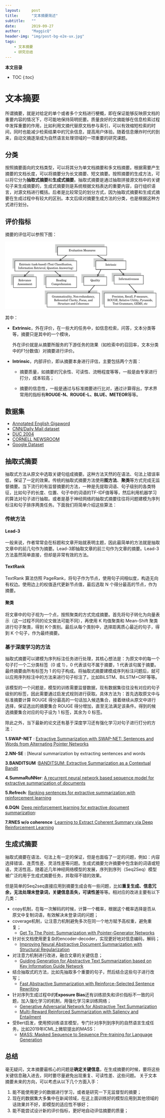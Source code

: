 ```yaml
---
layout:     post
title:      "文本摘要简述"
subtitle:   ""
date:       2019-09-27
author:     "MaggicQ"
header-img: "img/post-bg-e2e-ux.jpg"
tags:
    - 文本摘要
    - 研究总结
---
```


**本文目录**
* TOC
{:toc}


# 文本摘要

所谓摘要，就是对给定的单个或者多个文档进行梗概，即在保证能够反映原文档的重要内容的情况下，尽可能地保持简明扼要。质量良好的文摘能够在信息检索过程中发挥重要的作用，比如利用文摘代替原文档参与索引，可以有效缩短检索的时间，同时也能减少检索结果中的冗余信息，提高用户体验。随着信息爆炸时代的到来，自动文摘逐渐成为自然语言处理领域的一项重要的研究课题。



## 分类

按照摘要面向的文档类型，可以将其分为单文档摘要和多文档摘要。根据需要产生摘要的文档长度，可以将摘要分为长文摘要、短文摘要。按照摘要的生成方法，可以将它分为**抽取式摘要**和**生成式摘要**。抽取式摘要是通过抽取拼接源文档中的关键句子来生成摘要的，生成式摘要则是系统根据文档表达的重要内容，自行组织语言，对源文档进行概括。后者是比较常见的划分方式，因为抽取式摘要和生成式摘要在生成过程中有较大的区别。本文后续对摘要生成方法的分类，也是根据这种方式进行划分。



## 评价指标

摘要的评估可以参照下图：

![1568968150462](/img/blog_imgs/1568968150462.png)

其中：

* **Extrinsic**，外在评价，在一些大的任务中，如信息检索，问答，文本分类等等，摘要只是其中的一个模块，

  外在评价就是从摘要所服务的下游任务的效果（如检索中的召回率，文本分类中的F1分数值）对摘要进行评价。

* **Intrinsic**，内部评价，即从摘要本身进行评估，主要包括两个方面：

  * 摘要质量，如摘要的冗余性、可读性、流畅程度等等，一般是由专家进行打分，成本较高；

  * 摘要的信息性，一般是通过与标准摘要进行比对，通过计算得出，学术界常用的指标有**ROUGE-N、ROUGE-L、BLUE、METEOR**等等。




## 数据集

- [Annotated English Gigaword](https://catalog.ldc.upenn.edu/LDC2012T21)
- [CNN/Daily Mail dataset](https://cs.nyu.edu/~kcho/DMQA/)
- [DUC 2004](http://www.cis.upenn.edu/~nlp/corpora/sumrepo.html)
- [CORNELL NEWSROOM](https://summari.es/)
- [Google Dataset](https://github.com/google-research-datasets/sentence-compression)



## 抽取式摘要

抽取式方法从原文中选取关键句组成摘要。这种方法天然的在语法、句法上错误率低，保证了一定的效果。传统的抽取式摘要方法使用**图方法**、**聚类**等方式完成无监督摘要。当下流行的有监督摘要的方法，一种是先提取词语、句子级别的各类特征，比如句子的长度、位置、句子中的词语的TF-IDF值等等，然后利用机器学习的算法对句子进行抽取。或者是基于神经网络的抽取式摘要往往将问题建模为序列标注和句子排序两类任务。下面我们将简单介绍这些算法：

### 传统方法

#### Lead-3

一般来说，作者常常会在标题和文章开始就表明主题，因此最简单的方法就是抽取文章中的前几句作为摘要。Lead-3即抽取文章的前三句作为文章的摘要。Lead-3 方法虽然简单直接，但却是非常有效的方法。

#### TextRank

TextRank 算法仿照 PageRank，将句子作为节点，使用句子间相似度，构造无向有权边。使用边上的权值迭代更新节点值，最后选取 N 个得分最高的节点，作为摘要。

#### 聚类

将文章中的句子视为一个点，按照聚类的方式完成摘要。首先将句子转化为向量表示（这一过程不同的论文做法可能不同），再使用 K 均值聚类和 Mean-Shift 聚类进行句子聚类，得到 K个类别。最后从每个类别中，选择距离质心最近的句子，得到 K 个句子，作为最终摘要。



### 基于深度学习的方法

抽取式摘要可以建模为序列标注任务进行处理，其核心想法是：为原文中的每一个句子打一个二分类标签（0 或 1），0 代表该句不属于摘要，1 代表该句属于摘要。最终摘要由所有标签为 1 的句子构成。将抽取式摘要建模成序列标注问题后，就可以应用序列标注中的方法来进行句子标注了。比如BiLSTM、BiLSTM+CRF等等。

该模型的一个问题是，模型的训练需要监督数据，现有数据集往往没有对应的句子级别的标签，因此需要通过启发式规则进行获取。具体方法为：首先选取原文中与标准摘要计算 ROUGE 得分最高的一句话加入候选集合，接着继续从原文中进行选择，保证选出的摘要集合 ROUGE 得分增加，直至无法满足该条件。得到的候选摘要集合对应的句子设为 1 标签，其余为 0 标签。



除此之外，当下最新的论文还有基于深度学习还有强化学习对句子进行打分的方法：

**1.SWAP-NET** : [Extractive Summarization with SWAP-NET: Sentences and Words from Alternating Pointer Networks](http://aclweb.org/anthology/P18-1014)

**2.NN-SE** : [Neural summarization by extracting sentences and words

**3.BANDITSUM** :[BANDITSUM: Extractive Summarization as a Contextual Bandit](https://arxiv.org/abs/1809.09672)

**4.SummaRuNNer**: [A recurrent neural network based sequence model for extractive summarization of documents](https://arxiv.org/pdf/1611.04230.pdf)

**5.Refrech**: [Ranking sentences for extractive summarization with reinforcement learning](http://www.aclweb.org/anthology/N18-1158)

**6.DQN**: [Deep reinforcement learning for extractive document summarization](https://www.sciencedirect.com/science/article/pii/S0925231218300377):

**7.RNES w/o coherence** :[Learning to Extract Coherent Summary via Deep Reinforcement Learning](https://www.aaai.org/ocs/index.php/AAAI/AAAI18/paper/view/16838/16118)



## 生成式摘要

抽取式摘要在语法、句法上有一定的保证，但是也面临了一定的问题，例如：内容选择错误、连贯性差、灵活性差等问题。生成式摘要允许摘要中包含新的词语或短语，灵活性高，随着近几年神经网络模型的发展，序列到序列（Seq2Seq）模型被广泛的用于生成式摘要任务，并取得不错的效果。

但是简单的Seq2seq直接应用到摘要生成会有一些问题，比如**重复生成、信息冗余，无法处理未登录词，关键信息丢失，可读性差**等等。相对应的改进主要有以下几类：

* copy机制，在每一次解码的时候，计算一个概率，根据这个概率选择是否从原文中复制词语，有效解决未登录词的问题；
* coverage机制，让注意力机制避免多次在同一个地方赋予高权重，避免重复；
  * [Get To The Point: Summarization with Pointer-Generator Networks](http://aclweb.org/anthology/P17-1099)
* 针对长文档使用更复杂的encoder-decoder，实现更好地对信息编码，解码；
  * [Improving Neural Abstractive Document Summarization with Structural Regularization](http://aclweb.org/anthology/D18-1441)
* 对注意力机制进行改进，融合文章的关键信息；
  * [Guiding Generation for Abstractive Text Summarization based on Key Information Guide Network](http://aclweb.org/anthology/N18-2009)
* 结合抽取式的方法，比如先抽取多个重要的句子，然后结合这些句子进行改写；
  *  [Fast Abstractive Summarization with Reinforce-Selected Sentence Rewriting](http://aclweb.org/anthology/P18-1061)
* 针对序列生成过程中的**Exposure Bias**还有训练损失和评价指标不一致的问题，加入强化学习的机制，用强化学习来训练网络；
  * [Generative Adversarial Network for Abstractive Text Summarization](https://aaai.org/ocs/index.php/AAAI/AAAI18/paper/view/16238/16492)
  * [Multi-Reward Reinforced Summarization with Saliency and Entailment](http://aclweb.org/anthology/N18-2102)
* 受Bert启发，使用预训练语言模型，专门针对序列到序列的自然语言生成任务，比如2019年ICML上微软提出的MASS：
  * [MASS: Masked Sequence to Sequence Pre-training for Language Generation](https://arxiv.org/pdf/1905.02450)



## 总结

毫无疑问，文本摘要最核心的问题是**确定关键信息**，在生成摘要的时候，要将这些关键信息融入进去，同时要尽量避免出现重复、可读性差、这些问题。
关于文本摘要未来的方向，可以考虑从以下几个方面入手：

1. 能不能使用更少的数据进行学习，或者是研究一下无监督型的摘要；
2. 现在的数据集大多集中在新闻领域，在这上面训练好的模型应用到其他领域的话效果并不好，即模型的适应性不够好；
3. 能不能尝试设计新的评价指标，更好地自动评估摘要的质量；



